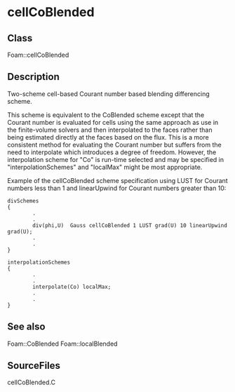 # cellCoBlended 
## Class
Foam::cellCoBlended

## Description
Two-scheme cell-based Courant number based blending differencing scheme.

This scheme is equivalent to the CoBlended scheme except that the Courant
number is evaluated for cells using the same approach as use in the
finite-volume solvers and then interpolated to the faces rather than being
estimated directly at the faces based on the flux.  This is a more
consistent method for evaluating the Courant number but suffers from the
need to interpolate which introduces a degree of freedom.  However, the
interpolation scheme for "Co" is run-time selected and may be specified in
"interpolationSchemes" and "localMax" might be most appropriate.

Example of the cellCoBlended scheme specification using LUST for Courant
numbers less than 1 and linearUpwind for Courant numbers greater than 10:
```
divSchemes
{
        .
        .
        div(phi,U)  Gauss cellCoBlended 1 LUST grad(U) 10 linearUpwind grad(U);
        .
        .
}

interpolationSchemes
{
        .
        .
        interpolate(Co) localMax;
        .
        .
}
```

## See also
Foam::CoBlended
Foam::localBlended

## SourceFiles
cellCoBlended.C

